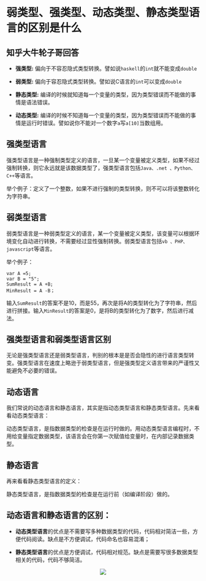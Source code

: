 # 弱类型、强类型、动态类型、静态类型语言的区别是什么

## 知乎大牛轮子哥回答




- **强类型:** 偏向于不容忍隐式类型转换。譬如说`haskell`的`int`就不能变成`double`

- **弱类型:** 偏向于容忍隐式类型转换。譬如说C语言的`int`可以变成`double`

- **静态类型:** 编译的时候就知道每一个变量的类型，因为类型错误而不能做的事情是语法错误。

- **动态类型:** 编译的时候不知道每一个变量的类型，因为类型错误而不能做的事情是运行时错误。譬如说你不能对一个数字`a`写`a[10]`当数组用。



## 强类型语言

强类型语言是一种强制类型定义的语言，一旦某一个变量被定义类型，如果不经过强制转换，则它永远就是该数据类型了，强类型语言包括`Java、.net 、Python、C++`等语言。

举个例子：定义了一个整数，如果不进行强制的类型转换，则不可以将该整数转化为字符串。

## 弱类型语言

弱类型语言是一种弱类型定义的语言，某一个变量被定义类型，该变量可以根据环境变化自动进行转换，不需要经过显性强制转换。弱类型语言包括`vb 、PHP、javascript`等语言。


举个例子：

```
var A =5;
var B = "5";
SumResult = A +B;
MinResult = A -B；
```

输入`SumResult`的答案不是10，而是55，再次是将A的类型转化为了字符串，然后进行拼接。输入`MinResult`的答案是0，是将B的类型转化为了数字，然后进行减法。



## 强类型语言和弱类型语言区别

无论是强类型语言还是弱类型语言，判别的根本是是否会隐性的进行语言类型转变。强类型语言在速度上略逊于弱类型语言，但是强类型定义语言带来的严谨性又能避免不必要的错误。



## 动态语言

我们常说的动态语言和静态语言，其实是指动态类型语言和静态类型语言。先来看看动态类型语言：

动态类型语言，是指数据类型的检查是在运行时做的。用动态类型语言编程时，不用给变量指定数据类型，该语言会在你第一次赋值给变量时，在内部记录数据类型。



## 静态语言

再来看看静态类型语言的定义：

静态类型语言，是指数据类型的检查是在运行前（如编译阶段）做的。



## 动态语言和静态语言的区别：

-  **动态类型语言**的优点是不需要写多种数据类型的代码，代码相对简洁一些，方便代码阅读。缺点是不方便调试，代码命名也容易混淆；

-  **静态类型语言**的优点是方便调试，代码相对规范。缺点是需要写很多数据类型相关的代码，代码不够简洁。



<div align="center">
<img src="https://github.com/ZP-AlwaysWin/Java-Learn/blob/master/Java%E5%AD%A6%E4%B9%A0%E7%AC%94%E8%AE%B0/Java%E5%AD%A6%E4%B9%A0%E5%9B%BE%E7%89%87/%E5%BC%BA%E7%B1%BB%E5%9E%8B%E8%AF%AD%E8%A8%80%EF%BC%8C%E5%BC%B1%E7%B1%BB%E5%9E%8B%E8%AF%AD%E8%A8%80.png" />
</div>
